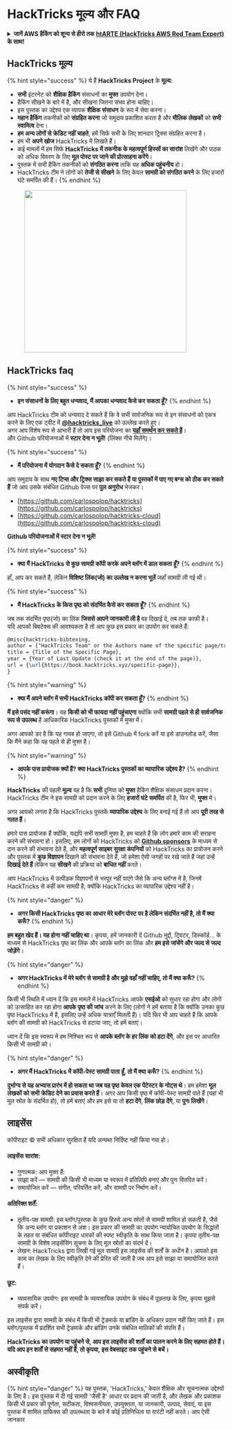 # HackTricks मूल्य और FAQ

<details>

<summary><strong>जानें AWS हैकिंग को शून्य से हीरो तक</strong> <a href="https://training.hacktricks.xyz/courses/arte"><strong>htARTE (HackTricks AWS Red Team Expert)</strong></a><strong> के साथ!</strong></summary>

HackTricks का समर्थन करने के अन्य तरीके:

* अगर आप अपनी **कंपनी का विज्ञापन HackTricks में देखना चाहते हैं** या **HackTricks को PDF में डाउनलोड करना चाहते हैं** तो [**सब्सक्रिप्शन प्लान्स देखें**](https://github.com/sponsors/carlospolop)!
* [**आधिकारिक PEASS और HackTricks स्वैग**](https://peass.creator-spring.com) प्राप्त करें
* हमारे विशेष [**NFTs**](https://opensea.io/collection/the-peass-family) कलेक्शन, [**The PEASS Family**](https://opensea.io/collection/the-peass-family) की खोज करें
* **शामिल हों** 💬 [**डिस्कॉर्ड समूह**](https://discord.gg/hRep4RUj7f) या [**टेलीग्राम समूह**](https://t.me/peass) या हमें **ट्विटर** 🐦 [**@carlospolopm**](https://twitter.com/hacktricks_live)** पर फॉलो** करें।
* **HackTricks** और [**HackTricks Cloud**](https://github.com/carlospolop/hacktricks-cloud) github repos में **PRs सबमिट करके** अपने हैकिंग ट्रिक्स साझा करें।

</details>

## HackTricks मूल्य

{% hint style="success" %}
ये हैं **HackTricks Project** के **मूल्य**:

* **सभी** इंटरनेट को **शैक्षिक हैकिंग** संसाधनों का **मुफ्त** उपयोग देना।
* हैकिंग सीखने के बारे में है, और सीखना जितना संभव होना चाहिए।
* इस पुस्तक का उद्देश्य एक व्यापक **शैक्षिक संसाधन** के रूप में सेवा करना।
* **महान हैकिंग** तकनीकों को **संग्रहित करना** जो समुदाय प्रकाशित करता है और **मौलिक लेखकों** को **सभी स्वामित्व** देना।
* **हम अन्य लोगों से क्रेडिट नहीं चाहते**, हमें सिर्फ सभी के लिए शानदार ट्रिक्स संग्रहित करना है।
* हम भी **अपने खोज** HackTricks में लिखते हैं।
* कई मामलों में हम सिर्फ **HackTricks में तकनीक के महत्वपूर्ण हिस्सों का सारांश** लिखेंगे और पाठक को अधिक विवरण के लिए **मूल पोस्ट पर जाने की प्रोत्साहना करेंगे**।
* पुस्तक में सभी हैकिंग तकनीकों को **संगठित करना** ताकि यह **अधिक पहुंचनीय** हो।
* HackTricks टीम ने लोगों को **तेजी से सीखने** के लिए केवल **सामग्री को संगठित करने** के लिए हजारों घंटे समर्पित की हैं।
{% endhint %}

<figure><img src="../.gitbook/assets/hack tricks gif.gif" alt="" width="375"><figcaption></figcaption></figure>

## HackTricks faq

{% hint style="success" %}
* **इन संसाधनों के लिए बहुत धन्यवाद, मैं आपका धन्यवाद कैसे कर सकता हूँ?**
{% endhint %}

आप HackTricks टीम को धन्यवाद दे सकते हैं कि वे सभी सार्वजनिक रूप से इन संसाधनों को एकत्र करने के लिए एक ट्वीट में [**@hacktricks\_live**](https://twitter.com/hacktricks\_live) को उल्लेख करते हुए।\
अगर आप विशेष रूप से आभारी हैं तो आप इस परियोजना का [**यहाँ समर्थन कर सकते हैं**](https://github.com/sponsors/carlospolop)।\
और Github परियोजनाओं में **स्टार देना न भूलें!** (लिंक्स नीचे मिलेंगे)।

{% hint style="success" %}
* **मैं परियोजना में योगदान कैसे दे सकता हूँ?**
{% endhint %}

आप समुदाय के साथ **नए टिप्स और ट्रिक्स साझा कर सकते हैं या पुस्तकों में पाए गए बग्स को ठीक कर सकते हैं** जो आप उसके संबंधित Github पेज्स पर **पुल अनुरोध** भेजकर।

* [https://github.com/carlospolop/hacktricks](https://github.com/carlospolop/hacktricks)
* [https://github.com/carlospolop/hacktricks-cloud](https://github.com/carlospolop/hacktricks-cloud)

**Github परियोजनाओं में स्टार देना न भूलें!**

{% hint style="success" %}
* **क्या मैं HackTricks से कुछ सामग्री कॉपी करके अपने ब्लॉग में डाल सकता हूँ?**
{% endhint %}

हाँ, आप कर सकते हैं, लेकिन **विशिष्ट लिंक(जो) का उल्लेख न करना भूलें** जहाँ सामग्री ली गई थी।

{% hint style="success" %}
* **मैं HackTricks के किस पृष्ठ को संदर्भित कैसे कर सकता हूँ?**
{% endhint %}

जब तक संदर्भित पृष्ठ(जो) का लिंक **जिससे आपने जानकारी ली है** वह दिखाई दे, तब तक काफी है।\
यदि आपको बिबटेक्स की आवश्यकता है तो आप कुछ इस प्रकार का उपयोग कर सकते हैं:
```latex
@misc{hacktricks-bibtexing,
author = {"HackTricks Team" or the Authors name of the specific page/trick},
title = {Title of the Specific Page},
year = {Year of Last Update (check it at the end of the page)},
url = {\url{https://book.hacktricks.xyz/specific-page}},
}
```
{% hint style="warning" %}
* **क्या मैं अपने ब्लॉग में सभी HackTricks कॉपी कर सकता हूँ?**
{% endhint %}

**मैं इसे पसंद नहीं करूंगा**। यह **किसी को भी फायदा नहीं पहुंचाएगा** क्योंकि सभी **सामग्री पहले से ही सार्वजनिक रूप से उपलब्ध** है आधिकारिक HackTricks पुस्तकों में मुफ्त में।

अगर आपको डर है कि यह गायब हो जाएगा, तो इसे Github में fork करें या इसे डाउनलोड करें, जैसा कि मैंने कहा कि यह पहले से ही मुफ्त है।

{% hint style="warning" %}
* **आपके पास प्रायोजक क्यों हैं? क्या HackTricks पुस्तकों का व्यापारिक उद्देश्य है?**
{% endhint %}

**HackTricks** की पहली **मूल्य** यह है कि **सभी** दुनिया को **मुफ्त** हैकिंग शैक्षिक संसाधन प्रदान करना। HackTricks टीम ने इस सामग्री को प्रदान करने के लिए **हजारों घंटे समर्पित** की है, फिर भी, **मुफ्त** में।

अगर आपको लगता है कि HackTricks पुस्तकें **व्यापारिक उद्देश्य** के लिए बनाई गई हैं तो आप **पूरी तरह से गलत हैं**।

हमारे पास प्रायोजक हैं क्योंकि, यद्यपि सभी सामग्री मुफ्त है, हम चाहते हैं कि लोग हमारे काम की सराहना करने की संभावना हो। इसलिए, हम लोगों को HackTricks को [**Github sponsors**](https://github.com/sponsors/carlospolop) के माध्यम से दान करने की संभावना देते हैं, और **महत्वपूर्ण साइबर सुरक्षा कंपनियों** को HackTricks का प्रायोजन करने और पुस्तक में **कुछ विज्ञापन** दिखाने की संभावना देते हैं, जो हमेशा ऐसी जगहों पर रखे जाते हैं जहां उन्हें **दिखाई देते हैं** लेकिन यह **सीखने** की प्रक्रिया को **बाधित नहीं** करते।

आप HackTricks में उत्पीड़क विज्ञापनों से भरपूर नहीं पाएंगे जैसे कि अन्य ब्लॉग्स में है, जिनमें HackTricks से कहीं कम सामग्री है, क्योंकि HackTricks का व्यापारिक उद्देश्य नहीं है।

{% hint style="danger" %}
* **अगर किसी HackTricks पृष्ठ का आधार मेरे ब्लॉग पोस्ट पर है लेकिन संदर्भित नहीं है, तो मैं क्या करूँ?**
{% endhint %}

**हम बहुत खेद हैं। यह होना नहीं चाहिए था**। कृपया, हमें जानकारी दें Github मुद्दों, ट्विटर, डिस्कॉर्ड... के माध्यम से HackTricks पृष्ठ का लिंक और आपके ब्लॉग का लिंक और **हम इसे जांचेंगे और जल्द से जल्द जोड़ेंगे**।

{% hint style="danger" %}
* **अगर HackTricks में मेरे ब्लॉग से सामग्री है और मुझे वहाँ नहीं चाहिए, तो मैं क्या करूँ?**
{% endhint %}

किसी भी स्थिति में ध्यान दें कि इस मामले में HackTricks आपके **एसईओ** को सुधार रहा होगा और लोगों को उत्साहित कर रहा होगा **आपके पृष्ठ की जांच** करने के लिए (लोगों ने हमें बताया है कि क्योंकि उनका कुछ पृष्ठ HackTricks में है, इसलिए उन्हें अधिक यात्राएँ मिलती हैं)। यदि फिर भी आप चाहते हैं कि आपके ब्लॉग की सामग्री को HackTricks से हटाया जाए, तो हमें बताएं।

ध्यान दें कि इस स्वरूप में हम निश्चित रूप से **आपके ब्लॉग के हर लिंक को हटा देंगे**, और इस पर आधारित किसी भी सामग्री को।

{% hint style="danger" %}
* **अगर मैं HackTricks में कॉपी-पेस्ट सामग्री पाता हूँ, तो मैं क्या करूँ?**
{% endhint %}

**दुर्भाग्य से यह अभ्यास प्रारंभ में हो सकता था जब यह पृष्ठ केवल एक पेंटेस्टर के नोट्स थे**। हम हमेशा **मूल लेखकों को सभी क्रेडिट देने का प्रयास करते हैं**। अगर आप किसी पृष्ठ में कॉपी-पेस्ट सामग्री पाते हैं (यहां भी मूल स्रोत के संदर्भित हो), तो हमें बताएं और हम इसे या तो **हटा देंगे**, **लिंक छोड़ देंगे**, या **पुनः लिखेंगे**।

## लाइसेंस&#x20;

कॉपीराइट © सभी अधिकार सुरक्षित हैं यदि अन्यथा निर्दिष्ट नहीं किया गया हो।

#### लाइसेंस सारांश:

* गुणात्मक: आप मुक्त हैं:
* साझा करें — सामग्री की किसी भी माध्यम या स्वरूप में प्रतिलिपि बनाएं और पुनः वितरित करें।
* समायोजित करें — संगीत, परिवर्तित करें, और सामग्री पर निर्माण करें।

#### अतिरिक्त शर्तें:

* तृतीय-पक्ष सामग्री: इस ब्लॉग/पुस्तक के कुछ हिस्से अन्य स्रोतों से सामग्री शामिल हो सकती है, जैसे कि अन्य ब्लॉग या प्रकाशन से अंश। इस प्रकार की सामग्री का उपयोग न्यायोचित उपयोग के सिद्धांतों के तहत या संबंधित कॉपीराइट धारकों की स्पष्ट स्वीकृति के साथ किया जाता है। कृपया तृतीय-पक्ष सामग्री के विशेष लाइसेंसिंग सूचना के लिए मूल स्रोतों का संदर्भ दें।
* लेखन: HackTricks द्वारा लिखी गई मूल सामग्री इस लाइसेंस की शर्तों के अधीन है। आपको इस काम का लेखक के लिए स्वीकृति देने की प्रेरित की जाती है जब आप इसे साझा या समायोजित करते हैं।

#### छूट:

* व्यावसायिक उपयोग: इस सामग्री के व्यावसायिक उपयोग के संबंध में पूछताछ के लिए, कृपया मुझसे संपर्क करें।

इस लाइसेंस द्वारा सामग्री के संबंध में किसी भी ट्रेडमार्क या ब्रांडिंग के अधिकार प्रदान नहीं किए जाते हैं। इस ब्लॉग/पुस्तक में प्रदर्शित सभी ट्रेडमार्क और ब्रांडिंग उनके संबंधित मालिकों की संपत्ति हैं।

**HackTricks का उपयोग या पहुंचने से, आप इस लाइसेंस की शर्तों का पालन करने के लिए सहमत होते हैं। यदि आप इन शर्तों से सहमत नहीं हैं, तो कृपया, इस वेबसाइट तक पहुंचने से बचें।**

## **अस्वीकृति**

{% hint style="danger" %}
यह पुस्तक, 'HackTricks,' केवल शैक्षिक और सूचनात्मक उद्देश्यों के लिए है। इस पुस्तक में दी गई सामग्री 'जैसी है' आधार पर प्रदान की जाती है, और लेखक और प्रकाशक किसी भी प्रकार की पूर्णता, सटीकता, विश्वसनीयता, उपयुक्तता, या जानकारी, उत्पाद, सेवाएं, या इस पुस्तक में शामिल ग्राफिक्स की उपलब्धता के बारे में कोई प्रतिनिधित्व या वारंटी नहीं करते। आप ऐसी जानकार
